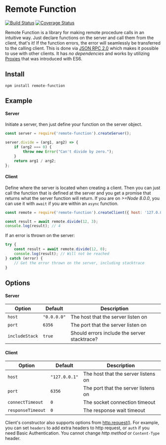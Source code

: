 # Remote Function
[![Build Status](https://travis-ci.org/lindell/remote-function.svg?branch=master)](https://travis-ci.org/lindell/remote-function)
[![Coverage Status](https://coveralls.io/repos/github/lindell/remote-function/badge.svg?branch=master)](https://coveralls.io/github/lindell/remote-function?branch=master)

Remote Function is a library for making remote procedure calls in an intuitive way. Just declare functions on the server and call them from the client, that's it! If the function errors, the error will seamlessly be transferred to the calling client. This is done via [JSON RPC 2.0](http://www.jsonrpc.org/specification) which makes it possible to use with other clients. It has _no dependencies_ and works by utilizing [Proxies](https://developer.mozilla.org/en-US/docs/Web/JavaScript/Reference/Global_Objects/Proxy) that was introduced with ES6.

## Install

```
npm install remote-function
```

## Example

#### Server

Initiate a server, then just define your function on the server object.

```javascript
const server = require('remote-function').createServer();

server.divide = (arg1, arg2) => {
    if (arg2 === 0) {
        throw new Error("Can't divide by zero.");
    }
    return arg1 / arg2;
};
```

#### Client

Define where the server is located when creating a client. Then you can just call the function that is defined at the server and you get a promise that returns what the server function will return. If you are on _>=Node 8.0.0_, you can use it with `await` if you are within an `async` function.

```javascript
const remote = require('remote-function').createClient({ host: '127.0.0.1' });

const result = await remote.divide(12, 3);
console.log(result); // 4
```

If an error is thrown on the server:
```javascript
try {
    const result = await remote.divide(12, 0);
    console.log(result); // Will not be reached
} catch (error) {
    // Get the error thrown on the server, including stacktrace
}
```

## Options

#### Server

| Option         | Default     | Description                                  |
| -------------- | ----------- | -------------------------------------------- |
| `host`         | `"0.0.0.0"` | The host that the server listen on           |
| `port`         | `6356`      | The port that the server listen on           |
| `includeStack` | `true`      | Should errors include the server stacktrace? |

#### Client

| Option            | Default       | Description                         |
| ----------------- | ------------- | ----------------------------------- |
| `host`            | `"127.0.0.1"` | The host that the server listens on |
| `port`            | `6356`        | The port that the server listens on |
| `connectTimeout`  | `0`           | The socket connection timeout       |
| `responseTimeout` | `0`           | The response wait timeout           |

Client's constructor also supports options from [http.request()](https://nodejs.org/api/http.html#http_http_request_options_callback). For example, you can set `headers` to add extra headers to http request, or `auth` if you need Basic Authentication. You cannot change _http method_ or `Content-Type` header.
